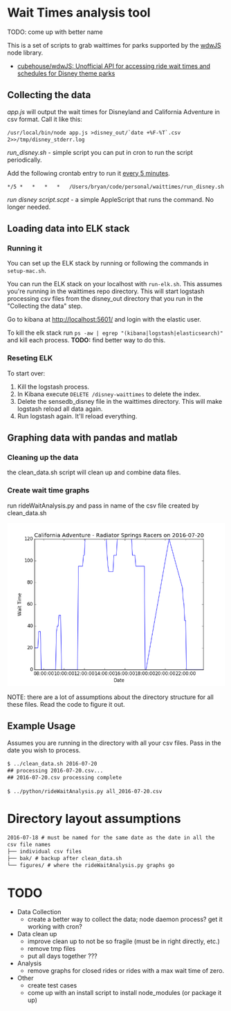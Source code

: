# Wait Times analysis tool

TODO: come up with better name

This is a set of scripts to grab waittimes for parks supported by the [wdwJS](https://github.com/cubehouse/wdwJS) node library.

* [cubehouse/wdwJS: Unofficial API for accessing ride wait times and schedules for Disney theme parks]( https://github.com/cubehouse/wdwJS )

## Collecting the data

*app.js* will output the wait times for Disneyland and California Adventure in csv format. Call it like this:

```
/usr/local/bin/node app.js >disney_out/`date +%F-%T`.csv 2>>/tmp/disney_stderr.log
``` 

*run_disney.sh* - simple script you can put in cron to run the script periodically.

Add the following crontab entry to run it [every 5 minutes](https://crontab.guru/every-5-minutes).
```
*/5	*	*	*	*	/Users/bryan/code/personal/waittimes/run_disney.sh
```

*run disney script.scpt* - a simple AppleScript that runs the command.  No longer needed.

## Loading data into ELK stack

### Running it

You can set up the ELK stack by running or following the commands in ```setup-mac.sh```.

You can run the ELK stack on your localhost with ```run-elk.sh```.  This assumes you're running in the waittimes repo directory.  This will start logstash processing csv files from the disney_out directory that you run in the "Collecting the data" step.

Go to kibana at [http://localhost:5601/](http://localhost:5601/) and login with the elastic user.

To kill the elk stack run ```ps -aw | egrep "(kibana|logstash|elasticsearch)"``` and kill each process.  **TODO:** find better way to do this.

### Reseting ELK

To start over:

1. Kill the logstash process.  
2. In Kibana execute ```DELETE /disney-waittimes``` to delete the index.
3. Delete the sensedb_disney file in the waittimes directory.  This will make logstash reload all data again.
4. Run logstash again.  It'll reload everything.

## Graphing data with pandas and matlab

### Cleaning up the data 

the clean_data.sh script will clean up and combine data files.

### Create wait time graphs

run rideWaitAnalysis.py and pass in name of the csv file created by clean_data.sh

![example graph](https://github.com/bgebhardt/waittimes/blob/master/California%20Adventure-Radiator%20Springs%20Racers--2016-07-20.png "Example Graph")

NOTE: there are a lot of assumptions about the directory structure for all these files.  Read the code to figure it out.


## Example Usage

Assumes you are running in the directory with all your csv files.  Pass in the date you wish to process.

```
$ ../clean_data.sh 2016-07-20
## processing 2016-07-20.csv...
## 2016-07-20.csv processing complete

$ ../python/rideWaitAnalysis.py all_2016-07-20.csv

```

# Directory layout assumptions

```
2016-07-18 # must be named for the same date as the date in all the csv file names
├── individual csv files
├── bak/ # backup after clean_data.sh
└── figures/ # where the rideWaitAnalysis.py graphs go
```

# TODO

* Data Collection
	* create a better way to collect the data; node daemon process? get it working with cron?
* Data clean up
	* improve clean up to not be so fragile (must be in right directly, etc.)
	* remove tmp files
	* put all days together ???
* Analysis
	* remove graphs for closed rides or rides with a max wait time of zero.
* Other
	* create test cases
	* come up with an install script to install node_modules (or package it up)
